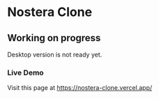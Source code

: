# Nostera Clone
## Working on progress 
Desktop version is not ready yet.
### Live Demo
Visit this page at https://nostera-clone.vercel.app/

